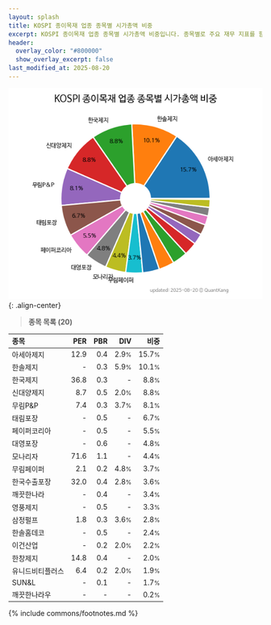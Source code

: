 ```yaml
---
layout: splash
title: KOSPI 종이목재 업종 종목별 시가총액 비중
excerpt: KOSPI 종이목재 업종 종목별 시가총액 비중입니다. 종목별로 주요 재무 지표를 함께 표시합니다.
header:
  overlay_color: "#800000"
  show_overlay_excerpt: false
last_modified_at: 2025-08-20
---
```



![KOSPI 종이목재 업종 종목별 시가총액 비중](/stats/sector/images/kospi_업종_종이목재_종목.png){: .align-center}


> **종목 목록 (20)**<a id="list"></a>

| **종목** | **PER** | **PBR** | **DIV** | **비중** |
| :------- | ------: | ------: | ------: | -------: |
| 아세아제지 | 12.9 | 0.4 | 2.9<small>%</small> | 15.7<small>%</small> |
| 한솔제지 | - | 0.3 | 5.9<small>%</small> | 10.1<small>%</small> |
| 한국제지 | 36.8 | 0.3 | - | 8.8<small>%</small> |
| 신대양제지 | 8.7 | 0.5 | 2.0<small>%</small> | 8.8<small>%</small> |
| 무림P&P | 7.4 | 0.3 | 3.7<small>%</small> | 8.1<small>%</small> |
| 태림포장 | - | 0.5 | - | 6.7<small>%</small> |
| 페이퍼코리아 | - | 0.5 | - | 5.5<small>%</small> |
| 대영포장 | - | 0.6 | - | 4.8<small>%</small> |
| 모나리자 | 71.6 | 1.1 | - | 4.4<small>%</small> |
| 무림페이퍼 | 2.1 | 0.2 | 4.8<small>%</small> | 3.7<small>%</small> |
| 한국수출포장 | 32.0 | 0.4 | 2.8<small>%</small> | 3.6<small>%</small> |
| 깨끗한나라 | - | 0.4 | - | 3.4<small>%</small> |
| 영풍제지 | - | 0.5 | - | 3.3<small>%</small> |
| 삼정펄프 | 1.8 | 0.3 | 3.6<small>%</small> | 2.8<small>%</small> |
| 한솔홈데코 | - | 0.5 | - | 2.4<small>%</small> |
| 이건산업 | - | 0.2 | 2.0<small>%</small> | 2.2<small>%</small> |
| 한창제지 | 14.8 | 0.4 | - | 2.0<small>%</small> |
| 유니드비티플러스 | 6.4 | 0.2 | 2.0<small>%</small> | 1.9<small>%</small> |
| SUN&L | - | 0.1 | - | 1.7<small>%</small> |
| 깨끗한나라우 | - | - | - | 0.2<small>%</small> |

{% include commons/footnotes.md %}